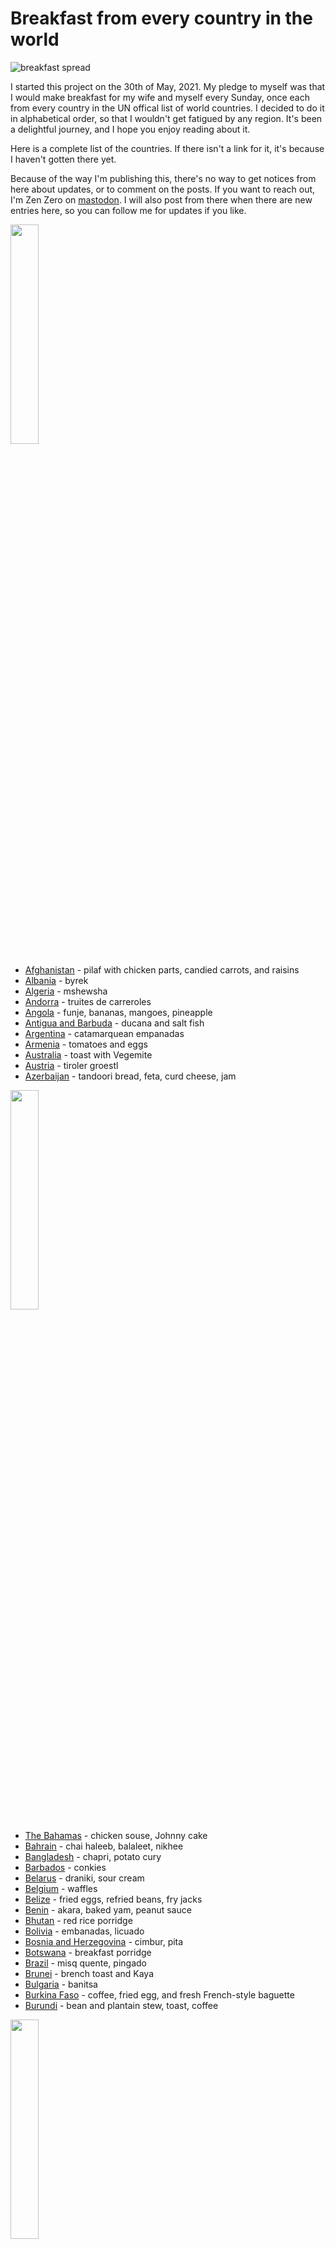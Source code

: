 # Breakfast from every country in the world

![breakfast spread](images/spread.jpeg)

I started this project on the 30th of May, 2021. My pledge to myself
was that I would make breakfast for my wife and myself every Sunday,
once each from every country in the UN offical list of world
countries. I decided to do it in alphabetical order, so that I
wouldn't get fatigued by any region. It's been a delightful journey,
and I hope you enjoy reading about it.

Here is a complete list of the countries. If there isn't a link for
it, it's because I haven't gotten there yet.

Because of the way I'm publishing this, there's no way to get notices
from here about updates, or to comment on the posts. If you want to
reach out, I'm Zen Zero on [mastodon](https://sfba.social/@xvf17).  I
will also post from there when there are new entries here, so you can
follow me for updates if you like.

<img src="a/images/albania.jpeg" height="30%" width="30%">

* [Afghanistan](a/afghanistan.md) - pilaf with chicken parts, candied carrots, and
raisins
* [Albania](a/albania.md) - byrek
* [Algeria](a/algeria.md) - mshewsha
* [Andorra](a/andorra.md) - truites de carreroles
* [Angola](a/angola.md) - funje, bananas, mangoes, pineapple
* [Antigua and Barbuda](a/antigua_and_barbuda.md) - ducana and salt fish
* [Argentina](a/argentina.md) - catamarquean empanadas
* [Armenia](a/armenia.md) - tomatoes and eggs
* [Australia](a/australia.md) - toast with Vegemite
* [Austria](a/austria.md) - tiroler groestl
* [Azerbaijan](a/azerbeijan.md) - tandoori bread, feta, curd cheese, jam

<img src="b/images/belgium.jpeg" width="30%" height="30%">

* [The Bahamas](b/bahamas.md) - chicken souse, Johnny cake
* [Bahrain](b/bahrain.md) - chai haleeb, balaleet, nikhee
* [Bangladesh](b/bangladesh.md) - chapri, potato cury
* [Barbados](b/barbados.md) - conkies
* [Belarus](b/belarus.md) - draniki, sour cream
* [Belgium](b/belgium.md) - waffles
* [Belize](b/belize.md) - fried eggs, refried beans, fry jacks
* [Benin](b/benin.md) - akara, baked yam, peanut sauce
* [Bhutan](b/bhutan.md) - red rice porridge
* [Bolivia](b/bolivia.md) - embanadas, licuado
* [Bosnia and Herzegovina](b/bosnia.md) - cimbur, pita
* [Botswana](b/botswana.md) - breakfast porridge
* [Brazil](b/brazil.md) - misq quente, pingado
* [Brunei](b/brunei.md) - brench toast and Kaya
* [Bulgaria](b/bulgaria.md) - banitsa
* [Burkina Faso](b/burkina_faso.md) - coffee, fried egg, and fresh French-style baguette
* [Burundi](b/burundi.md) - bean and plantain stew, toast, coffee

<img src="c/images/cambodia.jpeg" width="30%" height="30%">

* [Cabo Verde](c/cabo_verde.md) - cachupa guisado
* [Cambodia](c/cambodia.md) - bai sach chrouk
* [Cameroon](c/cameroon.md) - puff puffs
* [Canada](c/canada.md) - bacon, eggs over easy, and hash browns
* [Central African Republic](c/car.md) - chichinga beef kebab
* [Chad](c/chad.md) - La bouillie
* [Chile](c/chile.md) - ulpo, toast, coffee
* [China](c/china.md) - red bean paste steamed buns
* [Colombia](c/colombia.md) - Changua
* [Comoros](c/comoros.md) - mkatra foutra
* [Congo, Democratic Republic of the](c/droc.md) - maize porridge, coffee and bread
* [Congo, Republic of the](c/roc.md) - beignets
* [Costa Rica](c/costa_rica.md) - choreadas, coffee, gallo pinto, lizano sauce
* [Côte d’Ivoire](c/cote_divoire.md) - Attiéké (aka Garba) w/ roast chicken
* [Croatia](c/croatia.md) - Burek
* [Cuba](c/cuba.md) - Coffee, fruit (plantain, mango), pan de gloria
* [Cyprus](c/cyprus.md) - prozymi bread, fried eggs, halloumi, speck
* [Czech Republic](c/czech.md) - smaženice with veka bread

<img src="d/images/denmark.jpeg" width="30%" height="30%">

* [Denmark](d/denmark.md) - Rundstykker with havarti, jam, and coffee
* [Djibouti](d/djibouti.md) - lahoh with coffee, oodkac
* [Dominica](d/dominica.md) - Arepa Salada
* [Dominican Republic](d/dominican_republic.md) - los tres golpes

<img src="e/images/estonia.jpeg" width="30%" height="30%">

* [East Timor](e/east_timor.md) (Timor-Leste) - kape at pandesal
* [Ecuador](e/ecuador.md) - humitas
* [Egypt](e/egypt.md) - foul and falafel
* [El Salvador](e/el_salvador.md) - casamiento
* [Equatorial Guinea](e/equatorial_guinea.md) - akwadu
* [Eritrea](e/eritrea.md) - shaman ful with fried egg
* [Estonia](e/estonia.md) - Kama
* [Eswatini](e/eswatini.md) - Sishwala
* [Ethiopia](e/ethiopia.md) - firfir and njera

<img src="f/images/finland.jpeg" width="30%" height="30%">

* [Fiji](f/fiji.md) - babakao
* [Finland](f/finland.md) - karjalan pies
* [France](f/france.md) - hot chocolate w/ brioche

<img src="g/images/gabon.jpeg" width="30%" height="30%">

* [Gabon](g/gabon.md) - coupé-coupé
* [The Gambia](g/gambia.md) - Chura Gerte
* [Georgia](g/georgia.md) - Chirbuli
* [Germany](g/germany.md) - Potato Omelet with toast and jam
* [Ghana](g/ghana.md) - waakye with hard boiled eggs
* [Greece](g/greece.md) - Sfakianoputa
* [Grenada](g/grenada.md) - oat coconut bake, cocoa ball tea, fried plantains
* [Guatemala](g/guatemala.md) - black beans, fried plantain slices, fresh cheese, eggs, tortillas
* [Guinea](g/guinea.md) - beignet de poisson
* [Guinea-Bissau](g/guinea_bissau.md) - chakery
* [Guyana](g/guyana.md) - rock buns

<img src="h/images/hungary.jpeg" width="30%" height="30%">

* [Haiti](h/haiti.md) - Labouyi Bannann
* [Honduras](h/honduras.md) - Baleadas
* [Hungary](h/hungary.md) - Búbos rántotta

<img src="i/images/iceland.jpeg" width="30%" height="30%">

* [Iceland](i/iceland.md) - Pönnukökur
* [India](i/india.md) - Aloo Paratha
* [Indonesia](i/indonesia.md) - Bubur ayam with peanut sauce
* [Iran](i/iran.md) - sangak, feta, chai, omelet
* [Iraq](i/iraq.md) - Bigilla and Khubz
* [Ireland](i/ireland.md) - Full Irish Breakfast
* [Israel](i/israel.md) - shakshuka
* [Italy](i/italy.md) - necci

<img src="j/images/japan.jpeg" width="30%" height="30%">

* [Jamaica](j/jamaica.md) - porridge
* [Japan](j/japan.md) - traditional Japanese breakfast
* [Jordan](j/jordan.md) - foul mudummas, shrak, halawa

<img src="k/images/kazakhstan.jpeg" width="30%" height="30%">

* [Kazakhstan](k/kazakhstan.md) - baursaki
* [Kenya](k/kenya.md) - cr&ecirc;pes
* [Kiribati](k/kiribati.md) - milk rice
* [Korea, North](k/north_korea.md) - corn congee
* [Korea, South](k/south_korea.md) - street toast
* [Kosovo](k/kosovo.md) - llokuma
* [Kuwait](k/kuwait.md) - balaleet
* [Kyrgyzstan](k/kyrgyzstan.md) - blini

<img src="l/images/laos.jpeg" width="30%" height="30%">

* [Laos](l/laos.md) - khao jee
* [Latvia](l/latvia.md) - apple pancakes
* [Lebanon](l/lebanon.md) - fattet hummus and eggs
* [Lesotho](l/lesotho.md) - makoenva
* [Liberia](l/liberia.md) - moni kalama
* [Libya](l/libya.md) - asida
* [Liechtenstein](l/liechtenstein.md) - tatsch
* [Lithuania](l/lithuania.md) - bundukies
* [Luxembourg](l/luxembourg.md) - gebeeseschmier

<img src="m/images/malaysia.jpeg" width="30%" height="30%">

* [Madagascar](m/madagascar.md) - mofo baolina
* [Malawi](m/malawi.md) - futali
* [Malaysia](m/malaysia.md) - nasi lemak, sambal, fried peanuts, chicken rendang
* [Maldives](m/maldives.md) - mas huni, chapati
* [Mali](m/mali.md) - maasa
* [Malta](m/malta.md) - pastizzi
* [Marshall Islands](m/marshall_islands.md) - Donat
* [Mauritania](m/mauritania.md) - mbourou wetay
* [Mauritius](m/mauritius.md) - egg rougaille with roti
* [Mexico](m/mexico.md) - machaca
* [Micronesia, Federated States of](m/micronesia.md) - uht sukusuk
* [Moldova](m/moldova.md) - bra&#770;nzoaice
* [Monaco](m/monaco.md) - croissants, bread, cheese, ham, eggs, coffee
* [Mongolia](m/mongolia.md) - milk tea, boortsorg, urum
* [Montenegro](m/montenegro.md) - ka&#774;amak
* [Morocco](m/morocco.md) - beghrir, mint tea
* [Mozambique](m/mozambique.md) - sandes de queijo
* [Myanmar](m/myanmar.md) - Burmese egg curry

<img src="n/images/nicaragua.jpeg" width="30%" height="30%">

* [Namibia](n/namibia.md) - kapana
* [Nauru](n/nauru.md) - fish and root vegetables
* [Nepal](n/nepal.md) - dahi-chiura
* [Netherlands](n/netherlands.md) - uitsmijter
* [New Zealand](n/new_zealand.md) - spaghetti on toast
* [New Zealand](n/new_zealand_2.md) - Weet-Bix
* [Nicaragua](n/nicaragua.md) - desayuno tipico
* [Niger](n/niger.md) - millet porridge
* [Nigeria](n/nigeria.md) - instant noodles and egg
* [North Macedonia](n/north_macedonia.md) - zelnik
* [Norway](n/norway.md) - Laks og Egger&oslash;re

<img src="o/images/oman.jpeg" width="30%" height="30%">

* [Oman](o/oman.md) - regag with honey

<img src="p/images/pakistan.jpeg" width="30%" height="30%">

* [Pakistan](p/pakistan.md) - halwa puri
* [Palau](p/palau.md) - fish and rice
* [Palestine](p/palestine.md) - fatayer
* [Panama](p/panama.md) - arepas
* [Papua New Guinea](p/papua_new_guinea.md) - kaukau
* [Paraguay](p/paraguay.md) - sopa paraguaya
* [Peru](p/peru.md) - butifarra sandwich
* [Philippines](p/philippines.md) - totang giniling
* [Poland](p/poland.md) - potato bread and farmer's cheese
* [Portugal](p/portugal.md) - tosta mista

<img src="q/images/qatar.jpeg" width="30%" height="30%">

* [Qatar](q/qatar.md) - thareed

<img src="r/images/romania.jpeg" width="30%" height="30%">

* [Romania](r/romania.md) - eggs, sazusca, bread, polenta, cheese
* [Russia](r/russia.md) - syrniki
* [Rwanda](r/rwanda.md) - ibiharage with fried plantains

<img src="s/images/sweden.jpeg" width="30%" height="30%">

* [Saint Kitts and Nevis](s/saint_kitts_and_nevis.md) - plantain porridge
* [Saint Lucia](s/saint_lucia.md) - bakes
* [Saint Vincent and the Grenadines](s/saint_vincent.md) - accra
* [Samoa](s/samoa.md) - panipopo
* [San Marino](s/san_marino.md) - piadina
* [S&atilde;o Tom&eacute; and Principe](s/sao_tome.md) - cuscuz
* [Saudi Arabia](s/saudi_arabia.md) - za'atar bread
* [Senegal](s/senegal.md) - ndambe
* [Serbia](s/serbia.md) - sirnica
* [Seychelles](s/seychelles.md) - chicken curry
* [Sierra Leone](s/sierra_leone.md) - jalloff rice
* [Singapore](s/singapore.md) - soft cooked eggs
* [Slovakia](s/slovakia.md) - kolaches
* [Slovenia](s/slovenia.md) - pohorje omelet
* [Solomon Islands](s/solomon_islands.md) - coconut tuna curry
* [Somalia](s/somalia.md) - malawah
* [South Africa](s/south_africa.md) - rusks
* [Spain](s/spain.md) - tortilla
* [Sri Lanka](s/sri_lanka.md) - curry
* [Sudan](s/sudan.md) - Ful Medames with kisra
* [Sudan, South](s/south_sudan.md) - asia
* [Suriname](s/suriname.md) - teloh
* [Sweden](s/sweden.md) - lemon pancakes
* [Switzerland](s/switzerland.md) - rosti
* [Syria](s/syria.md) - mamounia

<img src="t/images/taiwan.jpeg" width="30%" height="30%">

* [Taiwan](t/taiwan.md) - Dou Jiang, Cong You Bing with fried egg
* [Tajikistan](t/tajikistan.md) - manti
* [Tanzania](t/tanzania.md) - ugali and beans
* [Thailand](t/thailand.md) - jok
* [Togo](t/togo.md) - ablo
* [Tonga](t/tonga.md) - faikakai
* [Trinidad and Tobago](t/trinidad_and_tobago.md) - doubles
* [Tunisia](t/tunisia.md) - mlawi with halwa
* Turkey - menemen
* Turkmenistan - batyrma
* Tuvalu - coconut pancakes

* Uganda - rolex
* Ukraine - deruny
* United Arab Emirates
* United Kingdom - full English breakfast
* United States - biscuits and gravy
* Uruguay - borla de fraile
* Uzbekistan - chak chak
* Vanuatu
* Vatican City
* Venezuela
* Vietnam
* Yemen
* Zambia
* Zimbabwe
